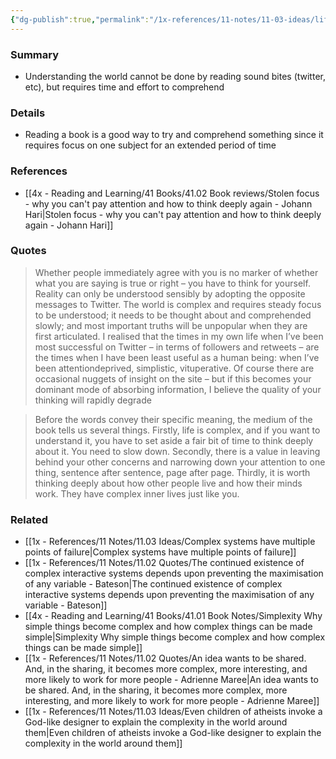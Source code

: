 ```yaml
---
{"dg-publish":true,"permalink":"/1x-references/11-notes/11-03-ideas/life-is-complex-and-requires-time-and-effort-to-understand/","title":"Life is complex and requires time and effort to understand","created":"2025-02-03T21:27:18.475+03:00","updated":"2025-02-08T20:11:23.231+03:00"}
---
```



### Summary
- Understanding the world cannot be done by reading sound bites (twitter, etc), but requires time and effort to comprehend

### Details
- Reading a book is a good way to try and comprehend something since it requires focus on one subject for an extended period of time

### References
- [[4x - Reading and Learning/41 Books/41.02 Book reviews/Stolen focus - why you can't pay attention and how to think deeply again - Johann Hari\|Stolen focus - why you can't pay attention and how to think deeply again - Johann Hari]]

### Quotes
> Whether people immediately agree with you is no marker of whether what you are saying is true or right – you have to think for yourself. Reality can only be understood sensibly by adopting the opposite messages to Twitter. The world is complex and requires steady focus to be understood; it needs to be thought about and comprehended slowly; and most important truths will be unpopular when they are first articulated. I realised that the times in my own life when I’ve been most successful on Twitter – in terms of followers and retweets – are the times when I have been least useful as a human being: when I’ve been attentiondeprived, simplistic, vituperative. Of course there are occasional nuggets of insight on the site – but if this becomes your dominant mode of absorbing information, I believe the quality of your thinking will rapidly degrade

> Before the words convey their specific meaning, the medium of the book tells us several things. Firstly, life is complex, and if you want to understand it, you have to set aside a fair bit of time to think deeply about it. You need to slow down. Secondly, there is a value in leaving behind your other concerns and narrowing down your attention to one thing, sentence after sentence, page after page. Thirdly, it is worth thinking deeply about how other people live and how their minds work. They have complex inner lives just like you.


### Related
- [[1x - References/11 Notes/11.03 Ideas/Complex systems have multiple points of failure\|Complex systems have multiple points of failure]]
- [[1x - References/11 Notes/11.02 Quotes/The continued existence of complex interactive systems depends upon preventing the maximisation of any variable - Bateson\|The continued existence of complex interactive systems depends upon preventing the maximisation of any variable - Bateson]]
- [[4x - Reading and Learning/41 Books/41.01 Book Notes/Simplexity Why simple things become complex and how complex things can be made simple\|Simplexity Why simple things become complex and how complex things can be made simple]]
- [[1x - References/11 Notes/11.02 Quotes/An idea wants to be shared. And, in the sharing, it becomes more complex, more interesting, and more likely to work for more people - Adrienne Maree\|An idea wants to be shared. And, in the sharing, it becomes more complex, more interesting, and more likely to work for more people - Adrienne Maree]]
- [[1x - References/11 Notes/11.03 Ideas/Even children of atheists invoke a God-like designer to explain the complexity in the world around them\|Even children of atheists invoke a God-like designer to explain the complexity in the world around them]]